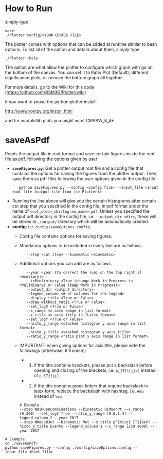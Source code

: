 # How to Run

simply type
```
make
./Plotter config/<YOUR CONFIG FILE>
```

The plotter comes with options that can be added at runtime similar to bash options.  To list all of the option and details about them, simply type

`./Plotter -help`

The option are what allow the plotter to configure which graph with go on the bottom of the canvas.  You can set it to Ratio Plot (Default), different significance plots, or remove the bottom graph all together.

For more details, go to the Wiki for this code (https://github.com/BSM3G/Plotter/wiki)



if you want to youse the python plotter install:

http://www.rootpy.org/install.html

and for madplotlib plots you might want CMSSW_8_4+


# saveAsPdf
Reads the output file in root format and save certain figures inside the root file as pdf, following the options given by user
  - **`saveFigures.py`**: Get a plotter output root file and a config file that contains the options for saving the figures from the plotter output. Then, save them as pdf files following the user options given in the config file.
      ```
         python saveFigures.py --config <config file> --input_file <input root file (output file from the Plotter)>
      ```
  - Running the line above will give you the certain histograms after certain cut step that you specified in the config file, in pdf format under the name of `<cut_step>_<histogram_name>.pdf`. Unless you specified the output pdf directory in the config file, i.e. `--output_dir <dir>`, these will be stored in `./output/` directory which will be automatically created.
  - **config**: i.e. `config/saveOptions.config`
    - Config file contains options for saving figures.
    - Mandatory options to be included in every line are as follows.
      ```
         --step <cut step> --kinematic <kinematic>
      ```
    - Additional options you can add are as follows.
      ```
         --year <year (to correct the lumi on the top right if necessary)>
         --isPreliminary <True (change Work in Progress to Preliminary) or False (keep Work in Progress)>
         --output_dir <output directory>
         --legend_column <# of columns for the legend>
         --display_title <True or False>
         --draw_without_ratio <True or False>
         --set_logX <True or False>
         --x_range <x axis range in list format>
         --x_title <x axis title in TLatex format>
         --set_logY <True or False>
         --histo_y_range <stacked histogram y axis range in list format>
         --histo_y_title <stacked histogram y axis title>
         --ratio_y_range <ratio plot y axis range in list format>
      ```

    - IMPORTANT: when giving options for axis title, please note the followings (otherwise, it'll crash):
      - 1. if the title contains brackets, please put a backslash before opening and closing of the brackets, i.e. `p_{T}\(jj\)` instead of `p_{T}(jj)`
      - 2. if the title contains greek letters that require backslash in latex form, replace the backslash with hashtag, i.e. `#mu` instead of `\mu`
      ```
      # Example
      --step NDiMuonCombinations --kinematic DiMuonPt --x_range [0,300] --set_logY True --ratio_y_range [0.6,1.4] --legend_column 2 --year 2017
      --step NRecoBJet --kinematic Met --x_title p^{miss}_{T}[GeV] --histo_y_title Events --legend_column 1 --x_range [250,1000] --year 2017
      ```

```
# Example
cd ./saveAsPdf/
python saveFigures.py --config ./config/saveOptions.config --input_file <Root file>

```
